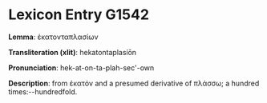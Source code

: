 # Lexicon Entry G1542

**Lemma**: ἑκατονταπλασίων

**Transliteration (xlit)**: hekatontaplasíōn

**Pronunciation**: hek-at-on-ta-plah-sec'-own

**Description**:
from ἑκατόν and a presumed derivative of πλάσσω; a hundred times:--hundredfold.
